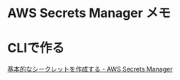 # AWS Secrets Manager メモ

# CLIで作る

[基本的なシークレットを作成する - AWS Secrets Manager](https://docs.aws.amazon.com/ja_jp/secretsmanager/latest/userguide/manage_create-basic-secret.html)
